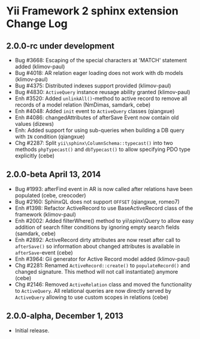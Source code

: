 Yii Framework 2 sphinx extension Change Log
===========================================

2.0.0-rc under development
--------------------------

- Bug #3668: Escaping of the special characters at 'MATCH' statement added (klimov-paul)
- Bug #4018: AR relation eager loading does not work with db models (klimov-paul)
- Bug #4375: Distributed indexes support provided (klimov-paul)
- Bug #4830: `ActiveQuery` instance reusage ability granted (klimov-paul)
- Enh #3520: Added `unlinkAll()`-method to active record to remove all records of a model relation (NmDimas, samdark, cebe)
- Enh #4048: Added `init` event to `ActiveQuery` classes (qiangxue)
- Enh #4086: changedAttributes of afterSave Event now contain old values (dizews)
- Enh: Added support for using sub-queries when building a DB query with `IN` condition (qiangxue)
- Chg #2287: Split `yii\sphinx\ColumnSchema::typecast()` into two methods `phpTypecast()` and `dbTypecast()` to allow specifying PDO type explicitly (cebe)


2.0.0-beta April 13, 2014
-------------------------

- Bug #1993: afterFind event in AR is now called after relations have been populated (cebe, creocoder)
- Bug #2160: SphinxQL does not support `OFFSET` (qiangxue, romeo7)
- Enh #1398: Refactor ActiveRecord to use BaseActiveRecord class of the framework (klimov-paul)
- Enh #2002: Added filterWhere() method to yii\spinx\Query to allow easy addition of search filter conditions by ignoring empty search fields (samdark, cebe)
- Enh #2892: ActiveRecord dirty attributes are now reset after call to `afterSave()` so information about changed attributes is available in `afterSave`-event (cebe)
- Enh #3964: Gii generator for Active Record model added (klimov-paul)
- Chg #2281: Renamed `ActiveRecord::create()` to `populateRecord()` and changed signature. This method will not call instantiate() anymore (cebe)
- Chg #2146: Removed `ActiveRelation` class and moved the functionality to `ActiveQuery`.
             All relational queries are now directly served by `ActiveQuery` allowing to use
             custom scopes in relations (cebe)

2.0.0-alpha, December 1, 2013
-----------------------------

- Initial release.
